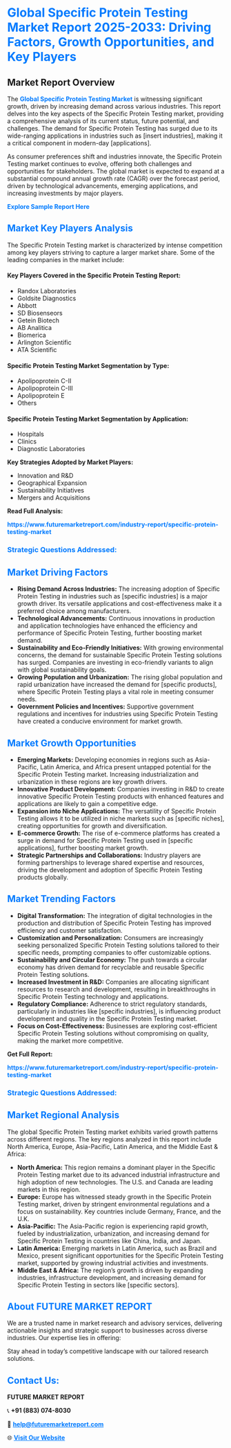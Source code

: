 <h1 style="color: #007BFF;">Global Specific Protein Testing Market Report 2025-2033: Driving Factors, Growth Opportunities, and Key Players</h1>

<section id="overview">
<h2>Market Report Overview</h2>
<p>The <a href="https://www.futuremarketreport.com/industry-report/specific-protein-testing-market" style="color: #007BFF; text-decoration: none;"><strong>Global Specific Protein Testing Market</strong></a> is witnessing significant growth, driven by increasing demand across various industries. This report delves into the key aspects of the Specific Protein Testing market, providing a comprehensive analysis of its current status, future potential, and challenges. The demand for Specific Protein Testing has surged due to its wide-ranging applications in industries such as [insert industries], making it a critical component in modern-day [applications].</p>
<p>As consumer preferences shift and industries innovate, the Specific Protein Testing market continues to evolve, offering both challenges and opportunities for stakeholders. The global market is expected to expand at a substantial compound annual growth rate (CAGR) over the forecast period, driven by technological advancements, emerging applications, and increasing investments by major players.</p>
</section>

<section id="overview">
<p><a href="https://www.futuremarketreport.com/request-sample/reportId=77596" style="color: #007BFF; text-decoration: none;"><strong>Explore Sample Report Here</strong></a></p>
</section>

<section id="key-players">
<h2 style="color: #007BFF;">Market Key Players Analysis</h2>
<p>The Specific Protein Testing market is characterized by intense competition among key players striving to capture a larger market share. Some of the leading companies in the market include:</p>
<h4>Key Players Covered in the Specific Protein Testing Report:</h4>
<ul><li>Randox Laboratories</li><li>Goldsite Diagnostics</li><li>Abbott</li><li>SD Biosenseors</li><li>Getein Biotech</li><li>AB Analitica</li><li>Biomerica</li><li>Arlington Scientific</li><li>ATA Scientific</li></ul>
<h4>Specific Protein Testing Market Segmentation by Type:</h4>
<ul><li>Apolipoprotein C-II</li><li>Apolipoprotein C-III</li><li>Apolipoprotein E</li><li>Others</li></ul>

<h4>Specific Protein Testing Market Segmentation by Application:</h4>
<ul><li>Hospitals</li><li>Clinics</li><li>Diagnostic Laboratories</li></ul>
<p><strong>Key Strategies Adopted by Market Players:</strong></p>
<ul>
<li>Innovation and R&D</li>
<li>Geographical Expansion</li>
<li>Sustainability Initiatives</li>
<li>Mergers and Acquisitions</li>
</ul>
</section>

<section>
<p><strong>Read Full Analysis: </strong></p><a href="https://www.futuremarketreport.com/industry-report/specific-protein-testing-market" style="color: #007BFF; text-decoration: none;"><strong>https://www.futuremarketreport.com/industry-report/specific-protein-testing-market</strong></a>
<h3 style="color: #007BFF;">Strategic Questions Addressed:</h3>
</section>

<section id="driving-factors">
<h2 style="color: #007BFF;">Market Driving Factors</h2>
<ul>
<li><strong>Rising Demand Across Industries:</strong> The increasing adoption of Specific Protein Testing in industries such as [specific industries] is a major growth driver. Its versatile applications and cost-effectiveness make it a preferred choice among manufacturers.</li>
<li><strong>Technological Advancements:</strong> Continuous innovations in production and application technologies have enhanced the efficiency and performance of Specific Protein Testing, further boosting market demand.</li>
<li><strong>Sustainability and Eco-Friendly Initiatives:</strong> With growing environmental concerns, the demand for sustainable Specific Protein Testing solutions has surged. Companies are investing in eco-friendly variants to align with global sustainability goals.</li>
<li><strong>Growing Population and Urbanization:</strong> The rising global population and rapid urbanization have increased the demand for [specific products], where Specific Protein Testing plays a vital role in meeting consumer needs.</li>
<li><strong>Government Policies and Incentives:</strong> Supportive government regulations and incentives for industries using Specific Protein Testing have created a conducive environment for market growth.</li>
</ul>
</section>

<section id="growth-opportunities">
<h2 style="color: #007BFF;">Market Growth Opportunities</h2>
<ul>
<li><strong>Emerging Markets:</strong> Developing economies in regions such as Asia-Pacific, Latin America, and Africa present untapped potential for the Specific Protein Testing market. Increasing industrialization and urbanization in these regions are key growth drivers.</li>
<li><strong>Innovative Product Development:</strong> Companies investing in R&D to create innovative Specific Protein Testing products with enhanced features and applications are likely to gain a competitive edge.</li>
<li><strong>Expansion into Niche Applications:</strong> The versatility of Specific Protein Testing allows it to be utilized in niche markets such as [specific niches], creating opportunities for growth and diversification.</li>
<li><strong>E-commerce Growth:</strong> The rise of e-commerce platforms has created a surge in demand for Specific Protein Testing used in [specific applications], further boosting market growth.</li>
<li><strong>Strategic Partnerships and Collaborations:</strong> Industry players are forming partnerships to leverage shared expertise and resources, driving the development and adoption of Specific Protein Testing products globally.</li>
</ul>
</section>

<section id="trending-factors">
<h2 style="color: #007BFF;">Market Trending Factors</h2>
<ul>
<li><strong>Digital Transformation:</strong> The integration of digital technologies in the production and distribution of Specific Protein Testing has improved efficiency and customer satisfaction.</li>
<li><strong>Customization and Personalization:</strong> Consumers are increasingly seeking personalized Specific Protein Testing solutions tailored to their specific needs, prompting companies to offer customizable options.</li>
<li><strong>Sustainability and Circular Economy:</strong> The push towards a circular economy has driven demand for recyclable and reusable Specific Protein Testing solutions.</li>
<li><strong>Increased Investment in R&D:</strong> Companies are allocating significant resources to research and development, resulting in breakthroughs in Specific Protein Testing technology and applications.</li>
<li><strong>Regulatory Compliance:</strong> Adherence to strict regulatory standards, particularly in industries like [specific industries], is influencing product development and quality in the Specific Protein Testing market.</li>
<li><strong>Focus on Cost-Effectiveness:</strong> Businesses are exploring cost-efficient Specific Protein Testing solutions without compromising on quality, making the market more competitive.</li>
</ul>
</section>

<section>
<p><strong>Get Full Report: </strong></p><a href="https://www.futuremarketreport.com/industry-report/specific-protein-testing-market" style="color: #007BFF; text-decoration: none;"><strong>https://www.futuremarketreport.com/industry-report/specific-protein-testing-market</strong></a>
<h3 style="color: #007BFF;">Strategic Questions Addressed:</h3>
</section>


<section id="regional-analysis">
<h2 style="color: #007BFF;">Market Regional Analysis</h2>
<p>The global Specific Protein Testing market exhibits varied growth patterns across different regions. The key regions analyzed in this report include North America, Europe, Asia-Pacific, Latin America, and the Middle East & Africa:</p>
<ul>
<li><strong>North America:</strong> This region remains a dominant player in the Specific Protein Testing market due to its advanced industrial infrastructure and high adoption of new technologies. The U.S. and Canada are leading markets in this region.</li>
<li><strong>Europe:</strong> Europe has witnessed steady growth in the Specific Protein Testing market, driven by stringent environmental regulations and a focus on sustainability. Key countries include Germany, France, and the U.K.</li>
<li><strong>Asia-Pacific:</strong> The Asia-Pacific region is experiencing rapid growth, fueled by industrialization, urbanization, and increasing demand for Specific Protein Testing in countries like China, India, and Japan.</li>
<li><strong>Latin America:</strong> Emerging markets in Latin America, such as Brazil and Mexico, present significant opportunities for the Specific Protein Testing market, supported by growing industrial activities and investments.</li>
<li><strong>Middle East & Africa:</strong> The region’s growth is driven by expanding industries, infrastructure development, and increasing demand for Specific Protein Testing in sectors like [specific sectors].</li>
</ul>
</section>

<footer>
<h2 style="color: #007BFF;">About FUTURE MARKET REPORT</h2>
<p>We are a trusted name in market research and advisory services, delivering actionable insights and strategic support to businesses across diverse industries. Our expertise lies in offering:</p>

<p>Stay ahead in today’s competitive landscape with our tailored research solutions.</p>

<h2 style="color: #007BFF;">Contact Us:</h2>
<p><strong>FUTURE MARKET REPORT</strong></p>
<p>📞 <strong>+91 (883) 074-8030</strong></p>
<p>📧 <strong><a href="mailto:help@futuremarketreport.com" style="color: #007BFF;">help@futuremarketreport.com</a></strong></p>
<p>🌐 <strong><a href="https://www.futuremarketreport.com/" style="color: #007BFF;">Visit Our Website</a></strong></p>
</footer>
